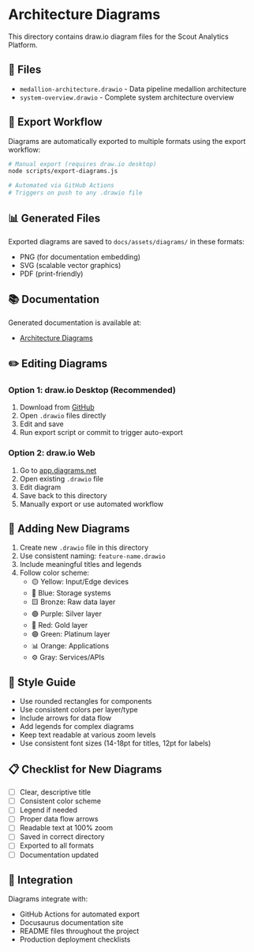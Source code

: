 # Architecture Diagrams

This directory contains draw.io diagram files for the Scout Analytics Platform.

## 📁 Files

- `medallion-architecture.drawio` - Data pipeline medallion architecture
- `system-overview.drawio` - Complete system architecture overview

## 🔄 Export Workflow

Diagrams are automatically exported to multiple formats using the export workflow:

```bash
# Manual export (requires draw.io desktop)
node scripts/export-diagrams.js

# Automated via GitHub Actions
# Triggers on push to any .drawio file
```

## 📊 Generated Files

Exported diagrams are saved to `docs/assets/diagrams/` in these formats:
- PNG (for documentation embedding)
- SVG (scalable vector graphics)
- PDF (print-friendly)

## 📚 Documentation

Generated documentation is available at:
- [Architecture Diagrams](../ARCHITECTURE_DIAGRAMS.md)

## ✏️ Editing Diagrams

### Option 1: draw.io Desktop (Recommended)
1. Download from [GitHub](https://github.com/jgraph/drawio-desktop)
2. Open `.drawio` files directly
3. Edit and save
4. Run export script or commit to trigger auto-export

### Option 2: draw.io Web
1. Go to [app.diagrams.net](https://app.diagrams.net/)
2. Open existing `.drawio` file
3. Edit diagram
4. Save back to this directory
5. Manually export or use automated workflow

## 🔧 Adding New Diagrams

1. Create new `.drawio` file in this directory
2. Use consistent naming: `feature-name.drawio`
3. Include meaningful titles and legends
4. Follow color scheme:
   - 🟡 Yellow: Input/Edge devices
   - 🔵 Blue: Storage systems
   - 🟨 Bronze: Raw data layer
   - 🟣 Purple: Silver layer
   - 🔴 Red: Gold layer
   - 🟢 Green: Platinum layer
   - 📊 Orange: Applications
   - ⚙️ Gray: Services/APIs

## 🎨 Style Guide

- Use rounded rectangles for components
- Use consistent colors per layer/type
- Include arrows for data flow
- Add legends for complex diagrams
- Keep text readable at various zoom levels
- Use consistent font sizes (14-18pt for titles, 12pt for labels)

## 📋 Checklist for New Diagrams

- [ ] Clear, descriptive title
- [ ] Consistent color scheme
- [ ] Legend if needed
- [ ] Proper data flow arrows
- [ ] Readable text at 100% zoom
- [ ] Saved in correct directory
- [ ] Exported to all formats
- [ ] Documentation updated

## 🚀 Integration

Diagrams integrate with:
- GitHub Actions for automated export
- Docusaurus documentation site
- README files throughout the project
- Production deployment checklists